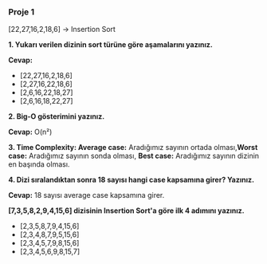 ### Proje 1
[22,27,16,2,18,6] ->  Insertion Sort

**1. Yukarı verilen dizinin sort türüne göre aşamalarını yazınız.**

**Cevap:**
- [22,27,16,2,18,6]
- [2,27,16,22,18,6]
- [2,6,16,22,18,27]
- [2,6,16,18,22,27]

**2. Big-O gösterimini yazınız.**

**Cevap:**  O(n²)

**3. Time Complexity: Average case:** Aradığımız sayının ortada olması,**Worst case:** Aradığımız sayının sonda olması, **Best case:** Aradığımız sayının dizinin en başında olması.

**4. Dizi sıralandıktan sonra 18 sayısı hangi case kapsamına girer? Yazınız.**

**Cevap:** 18 sayısı average case kapsamına girer.


**[7,3,5,8,2,9,4,15,6] dizisinin Insertion Sort'a göre ilk 4 adımını yazınız.**

- [2,3,5,8,7,9,4,15,6]
- [2,3,4,8,7,9,5,15,6]
- [2,3,4,5,7,9,8,15,6]
- [2,3,4,5,6,9,8,15,7]
